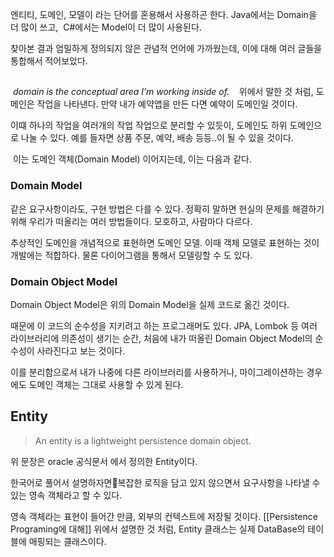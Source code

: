 
엔티티, 도메인, 모델이 라는 단어를 혼용해서 사용하곤 한다.
Java에서는 Domain을 더 많이 쓰고,  C#에서는 Model이 더 많이 사용된다.

찾아본 결과 엄밀하게 정의되지 않은 관념적 언어에 가까웠는데,
이에 대해 여러 글들을 통합해서 적어보았다.

##  
 *domain is the conceptual area I’m working inside of.*
 
 위에서 말한 것 처럼, 도메인은 작업을 나타낸다. 만약 내가 예약앱을 만든 다면 예약이 도메인일 것이다.

이떄 하나의 작업을 여러개의 작업 작업으로 분리할 수 있듯이, 도메인도 하위 도메인으로 나눌 수 있다.
예를 들자면 상품 주문, 예약, 배송 등등..이 될 수 있을 것이다.

 이는 도메인 객체(Domain Model) 이어지는데, 이는 다음과 같다.

### Domain Model
같은 요구사항이라도, 구현 방법은 다를 수 있다. 
정확히 말하면 현실의 문제를 해결하기 위해 우리가 떠올리는 여러 방법들이다. 모호하고, 사람마다 다르다.

추상적인 도메인을 개념적으로 표현하면 도메인 모델. 이때 객체 모델로 표현하는 것이 개발에는 적합하다. 물론 다이어그램을 통해서 모델링할 수 도 있다.
### Domain Object Model
Domain Object Model은 위의 Domain Model을 실제 코드로 옮긴 것이다.

때문에 이 코드의 순수성을 지키려고 하는 프로그래머도 있다.
JPA, Lombok 등 여러 라이브러리에 의존성이 생기는 순간, 처음에 내가 떠올린 Domain Object Model의 순수성이 사라진다고 보는 것이다.

이를 분리함으로서 내가 나중에 다른 라이브러리를 사용하거나, 마이그레이션하는 경우에도 도메인 객체는 그대로 사용할 수 있게 된다.

## Entity

> An entity is a lightweight persistence domain object.

위 문장은 oracle 공식문서 에서 정의한 Entity이다.

한국어로 풀어서 설명하자면복잡한 로직을 담고 있지 않으면서 요구사항을 나타낼 수 있는 영속 객체라고 할 수 있다.

영속 객체라는 표현이 들어간 만큼, 외부의 컨텍스트에 저장될 것이다.
[[Persistence Programing에 대해]]
위에서 설명한 것 처럼, Entity 클래스는 실제 DataBase의 테이블에 매핑되는 클래스이다.







